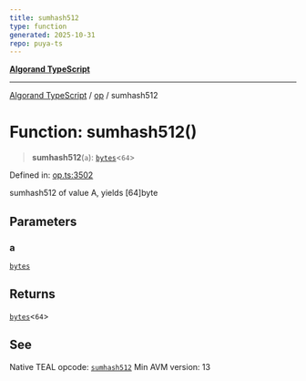 ```yaml
---
title: sumhash512
type: function
generated: 2025-10-31
repo: puya-ts
---
```

[**Algorand TypeScript**](../../README.md)

***

[Algorand TypeScript](../../modules.md) / [op](../README.md) / sumhash512

# Function: sumhash512()

> **sumhash512**(`a`): [`bytes`](../../index/type-aliases/bytes.md)\<`64`\>

Defined in: [op.ts:3502](https://github.com/algorandfoundation/puya-ts/blob/main/packages/algo-ts/src/op.ts#L3502)

sumhash512 of value A, yields [64]byte

## Parameters

### a

[`bytes`](../../index/type-aliases/bytes.md)

## Returns

[`bytes`](../../index/type-aliases/bytes.md)\<`64`\>

## See

Native TEAL opcode: [`sumhash512`](https://dev.algorand.co/reference/algorand-teal/opcodes#sumhash512)
Min AVM version: 13
